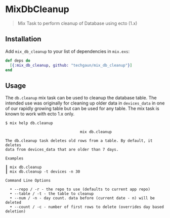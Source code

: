 # MixDbCleanup

> Mix Task to perform cleanup of Database using ecto (1.x)

## Installation

Add `mix_db_cleanup` to your list of dependencies in `mix.exs`:

```elixir
def deps do
  [{:mix_db_cleanup, github: "techgaun/mix_db_cleanup"}]
end
```

## Usage

The `db.cleanup` mix task can be used to cleanup the database table. The intended use was originally for cleaning up older data in `devices_data` in one of our rapidly growing table but can be used for any table. The mix task is known to work with ecto 1.x only.

```shell
$ mix help db.cleanup

                                 mix db.cleanup                                 

The db.cleanup task deletes old rows from a table. By default, it deletes
data from devices_data that are older than 7 days.

Examples

┃ mix db.cleanup
┃ mix db.cleanup -t devices -n 30

Command Line Options

  • --repo / -r - the repo to use (defaults to current app repo)
  • --table / -t - the table to cleanup
  • --num / -n - day count. data before (current date - n) will be deleted
  • --count / -c - number of first rows to delete (overrides day based deletion)
```
